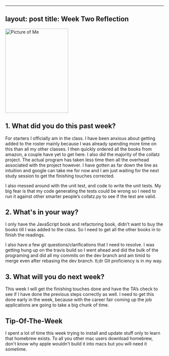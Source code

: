 ----
layout: post
title: Week Two Reflection
---




<d1>
  <img src="http://i1273.photobucket.com/albums/y419/WesleyDraper/IMG_0212_zpstpkb40fv.jpg" alt="Picture of Me" style="width:200px;height:267px;">
</d1>


## 1. What did you do this past week?

For starters I officially am in the class. I have been anxious about getting added to the roster mainly because I was already spending more time on this than all my other classes.  I then quickly ordered all the books from amazon, a couple have yet to get here. I also did the majority of the collatz project. The actual program has taken less time then all the overhead associated with the project however. I have gotten as far down the line as intuition and google can take me for now and I am just waiting for the next study session to get the finishing touches corrected.

I also messed around with the unit test, and code to write the unit tests. My big fear is that my code generating the tests could be wrong so I need to run it against other smarter people’s collatz.py to see if the test are valid.


## 2. What's in your way?

I only have the JavaScript book and refactoring book, didn't want to buy the books till I was added to the class. So I need to get all the other books in to finish the readings. 

I also have a few git questions/clarifications that I need to resolve. I was getting hung up on the travis build so I went ahead and did the bulk of the programing and did all my commits on the dev branch and am timid to merge even after rebasing the dev branch.  tl;dr Git proficiency is in my way.


## 3. What will you do next week?

This week I will get the finishing touches done and have the TA’s check to see if I have done the previous steps correctly as well. I need to get this done early in the week, because with the career fair coming up the job applications are going to take a big chunk of time.

## Tip-Of-The-Week

I spent a lot of time this week trying to install and update stuff only to learn that homebrew exists. To all you other mac users download homebrew, don't know why apple wouldn't build it into macs but you will need it sometime.
